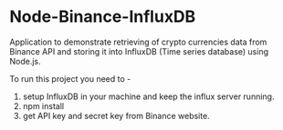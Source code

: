 # Node-Binance-InfluxDB
Application to demonstrate retrieving of crypto currencies data from Binance API and storing it into InfluxDB (Time series database) using Node.js.

To run this project you need to - 
1. setup InfluxDB in your machine and keep the influx server running.
2. npm install
3. get API key and secret key from Binance website.
